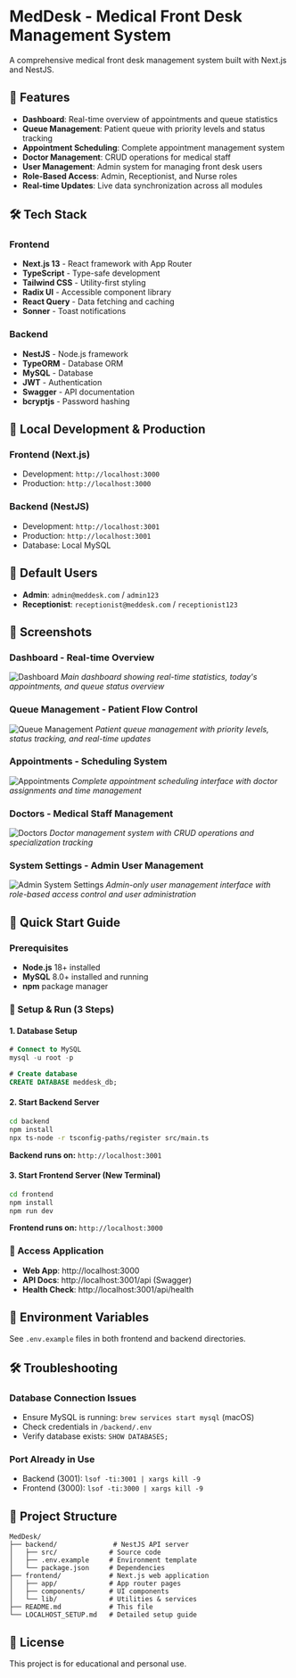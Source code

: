 # MedDesk - Medical Front Desk Management System

A comprehensive medical front desk management system built with Next.js and NestJS.

## 🏥 Features

- **Dashboard**: Real-time overview of appointments and queue statistics
- **Queue Management**: Patient queue with priority levels and status tracking
- **Appointment Scheduling**: Complete appointment management system
- **Doctor Management**: CRUD operations for medical staff
- **User Management**: Admin system for managing front desk users
- **Role-Based Access**: Admin, Receptionist, and Nurse roles
- **Real-time Updates**: Live data synchronization across all modules

## 🛠️ Tech Stack

### Frontend
- **Next.js 13** - React framework with App Router
- **TypeScript** - Type-safe development
- **Tailwind CSS** - Utility-first styling
- **Radix UI** - Accessible component library
- **React Query** - Data fetching and caching
- **Sonner** - Toast notifications

### Backend
- **NestJS** - Node.js framework
- **TypeORM** - Database ORM
- **MySQL** - Database
- **JWT** - Authentication
- **Swagger** - API documentation
- **bcryptjs** - Password hashing

## 🚀 Local Development & Production

### Frontend (Next.js)
- Development: `http://localhost:3000`
- Production: `http://localhost:3000`

### Backend (NestJS)
- Development: `http://localhost:3001`
- Production: `http://localhost:3001`
- Database: Local MySQL

## 👥 Default Users

- **Admin**: `admin@meddesk.com` / `admin123`
- **Receptionist**: `receptionist@meddesk.com` / `receptionist123`

## 📸 Screenshots

### Dashboard - Real-time Overview
![Dashboard](Screenshots/Dashboard.png)
*Main dashboard showing real-time statistics, today's appointments, and queue status overview*

### Queue Management - Patient Flow Control
![Queue Management](Screenshots/Queue%20Management.png)
*Patient queue management with priority levels, status tracking, and real-time updates*

### Appointments - Scheduling System
![Appointments](Screenshots/Appointments.png)
*Complete appointment scheduling interface with doctor assignments and time management*

### Doctors - Medical Staff Management
![Doctors](Screenshots/Doctors.png)
*Doctor management system with CRUD operations and specialization tracking*

### System Settings - Admin User Management
![Admin System Settings](Screenshots/Admin%20only%20-%20System%20settings.png)
*Admin-only user management interface with role-based access control and user administration*

## 📝 Quick Start Guide

### Prerequisites
- **Node.js** 18+ installed
- **MySQL** 8.0+ installed and running
- **npm** package manager

### 🚀 Setup & Run (3 Steps)

#### 1. Database Setup
```sql
# Connect to MySQL
mysql -u root -p

# Create database
CREATE DATABASE meddesk_db;
```

#### 2. Start Backend Server
```bash
cd backend
npm install
npx ts-node -r tsconfig-paths/register src/main.ts
```
**Backend runs on:** `http://localhost:3001`

#### 3. Start Frontend Server (New Terminal)
```bash
cd frontend
npm install
npm run dev
```
**Frontend runs on:** `http://localhost:3000`

### 🎯 Access Application
- **Web App**: http://localhost:3000
- **API Docs**: http://localhost:3001/api (Swagger)
- **Health Check**: http://localhost:3001/api/health

## 🔐 Environment Variables

See `.env.example` files in both frontend and backend directories.

## 🛠️ Troubleshooting

### Database Connection Issues
- Ensure MySQL is running: `brew services start mysql` (macOS)
- Check credentials in `/backend/.env`
- Verify database exists: `SHOW DATABASES;`

### Port Already in Use
- Backend (3001): `lsof -ti:3001 | xargs kill -9`
- Frontend (3000): `lsof -ti:3000 | xargs kill -9`

## 📁 Project Structure

```
MedDesk/
├── backend/              # NestJS API server
│   ├── src/             # Source code
│   ├── .env.example     # Environment template
│   └── package.json     # Dependencies
├── frontend/            # Next.js web application
│   ├── app/             # App router pages
│   ├── components/      # UI components
│   └── lib/             # Utilities & services
├── README.md            # This file
└── LOCALHOST_SETUP.md   # Detailed setup guide
```

## 📄 License

This project is for educational and personal use.
